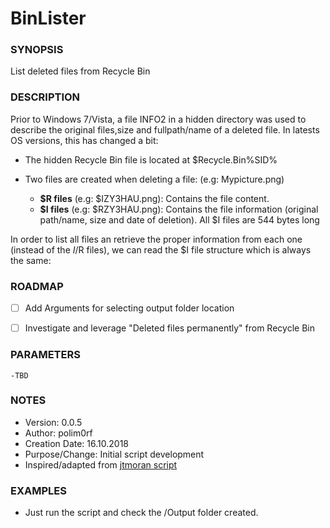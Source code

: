 # BinLister

### SYNOPSIS
  List deleted files from Recycle Bin
  

### DESCRIPTION

 Prior to Windows 7/Vista, a file INFO2 in a hidden directory was used to describe the original files,size and 
 fullpath/name of a deleted file.
 In latests OS versions, this has changed a bit:
 - The hidden Recycle Bin file is located at \$Recycle.Bin\%SID%
 - Two files are created when deleting a file: (e.g: Mypicture.png)
   
   - **$R files** (e.g: $IZY3HAU.png): Contains the file content.
   - **$I files** (e.g: $RZY3HAU.png): Contains the file information (original path/name, size and date of deletion). 
    All $I files are 544 bytes long
  
  In order to list all files an retrieve the proper information from each one (instead of the $I/$R files), we
  can read the $I file structure which is always the same:
  
 

### ROADMAP

 - [ ] Add Arguments for selecting output folder location
 - [ ] Investigate and leverage "Deleted files permanently" from Recycle Bin



### PARAMETERS 

    -TBD 


### NOTES

  - Version:        0.0.5
  - Author:         polim0rf
  - Creation Date:  16.10.2018
  - Purpose/Change: Initial script development
  - Inspired/adapted from [jtmoran script](https://github.com/jtmoran/recbin)


### EXAMPLES

 * Just run the script and check the /Output folder created.
